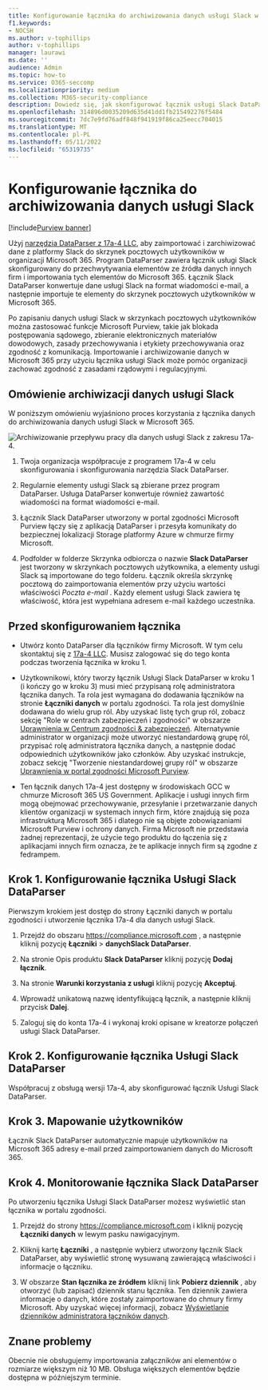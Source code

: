 ```yaml
---
title: Konfigurowanie łącznika do archiwizowania danych usługi Slack w Microsoft 365
f1.keywords:
- NOCSH
ms.author: v-tophillips
author: v-tophillips
manager: laurawi
ms.date: ''
audience: Admin
ms.topic: how-to
ms.service: O365-seccomp
ms.localizationpriority: medium
ms.collection: M365-security-compliance
description: Dowiedz się, jak skonfigurować łącznik usługi Slack DataParser 17a-4 i używać go do importowania i archiwizowania danych usługi Slack w Microsoft 365.
ms.openlocfilehash: 314896d0035209d635d41dd1fb215492276f5484
ms.sourcegitcommit: 7dc7e9fd76adf848f941919f86ca25eecc704015
ms.translationtype: MT
ms.contentlocale: pl-PL
ms.lasthandoff: 05/11/2022
ms.locfileid: "65319735"
---
```

# <a name="set-up-a-connector-to-archive-slack-data"></a>Konfigurowanie łącznika do archiwizowania danych usługi Slack

[!include[Purview banner](../includes/purview-rebrand-banner.md)]

Użyj [narzędzia DataParser z 17a-4 LLC](https://www.17a-4.com/slack-dataparser/), aby zaimportować i zarchiwizować dane z platformy Slack do skrzynek pocztowych użytkowników w organizacji Microsoft 365. Program DataParser zawiera łącznik usługi Slack skonfigurowany do przechwytywania elementów ze źródła danych innych firm i importowania tych elementów do Microsoft 365. Łącznik Slack DataParser konwertuje dane usługi Slack na format wiadomości e-mail, a następnie importuje te elementy do skrzynek pocztowych użytkowników w Microsoft 365.

Po zapisaniu danych usługi Slack w skrzynkach pocztowych użytkowników można zastosować funkcje Microsoft Purview, takie jak blokada postępowania sądowego, zbieranie elektronicznych materiałów dowodowych, zasady przechowywania i etykiety przechowywania oraz zgodność z komunikacją. Importowanie i archiwizowanie danych w Microsoft 365 przy użyciu łącznika usługi Slack może pomóc organizacji zachować zgodność z zasadami rządowymi i regulacyjnymi.

## <a name="overview-of-archiving-slack-data"></a>Omówienie archiwizacji danych usługi Slack

W poniższym omówieniu wyjaśniono proces korzystania z łącznika danych do archiwizowania danych usługi Slack w Microsoft 365.

![Archiwizowanie przepływu pracy dla danych usługi Slack z zakresu 17a-4.](../media/SlackDataParserConnectorWorkflow.png)

1. Twoja organizacja współpracuje z programem 17a-4 w celu skonfigurowania i skonfigurowania narzędzia Slack DataParser.

2. Regularnie elementy usługi Slack są zbierane przez program DataParser. Usługa DataParser konwertuje również zawartość wiadomości na format wiadomości e-mail.

3. Łącznik Slack DataParser utworzony w portal zgodności Microsoft Purview łączy się z aplikacją DataParser i przesyła komunikaty do bezpiecznej lokalizacji Storage platformy Azure w chmurze firmy Microsoft.

4. Podfolder w folderze Skrzynka odbiorcza o nazwie **Slack DataParser** jest tworzony w skrzynkach pocztowych użytkownika, a elementy usługi Slack są importowane do tego folderu. Łącznik określa skrzynkę pocztową do zaimportowania elementów przy użyciu wartości właściwości *Poczta e-mail* . Każdy element usługi Slack zawiera tę właściwość, która jest wypełniana adresem e-mail każdego uczestnika.

## <a name="before-you-set-up-a-connector"></a>Przed skonfigurowaniem łącznika

- Utwórz konto DataParser dla łączników firmy Microsoft. W tym celu skontaktuj się z [17a-4 LLC](https://www.17a-4.com/contact/). Musisz zalogować się do tego konta podczas tworzenia łącznika w kroku 1.

- Użytkownikowi, który tworzy łącznik Usługi Slack DataParser w kroku 1 (i kończy go w kroku 3) musi mieć przypisaną rolę administratora łącznika danych. Ta rola jest wymagana do dodawania łączników na stronie **Łączniki danych** w portalu zgodności. Ta rola jest domyślnie dodawana do wielu grup ról. Aby uzyskać listę tych grup ról, zobacz sekcję "Role w centrach zabezpieczeń i zgodności" w obszarze [Uprawnienia w Centrum zgodności & zabezpieczeń](../security/office-365-security/permissions-in-the-security-and-compliance-center.md#roles-in-the-security--compliance-center). Alternatywnie administrator w organizacji może utworzyć niestandardową grupę ról, przypisać rolę administratora łącznika danych, a następnie dodać odpowiednich użytkowników jako członków. Aby uzyskać instrukcje, zobacz sekcję "Tworzenie niestandardowej grupy ról" w obszarze [Uprawnienia w portal zgodności Microsoft Purview](microsoft-365-compliance-center-permissions.md#create-a-custom-role-group).

- Ten łącznik danych 17a-4 jest dostępny w środowiskach GCC w chmurze Microsoft 365 US Government. Aplikacje i usługi innych firm mogą obejmować przechowywanie, przesyłanie i przetwarzanie danych klientów organizacji w systemach innych firm, które znajdują się poza infrastrukturą Microsoft 365 i dlatego nie są objęte zobowiązaniami Microsoft Purview i ochrony danych. Firma Microsoft nie przedstawia żadnej reprezentacji, że użycie tego produktu do łączenia się z aplikacjami innych firm oznacza, że te aplikacje innych firm są zgodne z fedrampem.

## <a name="step-1-set-up-a-slack-dataparser-connector"></a>Krok 1. Konfigurowanie łącznika Usługi Slack DataParser

Pierwszym krokiem jest dostęp do strony Łączniki danych w portalu zgodności i utworzenie łącznika 17a-4 dla danych usługi Slack.

1. Przejdź do obszaru <https://compliance.microsoft.com> , a następnie kliknij pozycję **Łączniki** >  **danychSlack DataParser**.

2. Na stronie Opis produktu **Slack DataParser** kliknij pozycję **Dodaj łącznik**.

3. Na stronie **Warunki korzystania z usługi** kliknij pozycję **Akceptuj**.

4. Wprowadź unikatową nazwę identyfikującą łącznik, a następnie kliknij przycisk **Dalej**.

5. Zaloguj się do konta 17a-4 i wykonaj kroki opisane w kreatorze połączeń usługi Slack DataParser.

## <a name="step-2-configure-the-slack-dataparser-connector"></a>Krok 2. Konfigurowanie łącznika Usługi Slack DataParser

Współpracuj z obsługą wersji 17a-4, aby skonfigurować łącznik Usługi Slack DataParser.

## <a name="step-3-map-users"></a>Krok 3. Mapowanie użytkowników

Łącznik Slack DataParser automatycznie mapuje użytkowników na Microsoft 365 adresy e-mail przed zaimportowaniem danych do Microsoft 365.

## <a name="step-4-monitor-the-slack-dataparser-connector"></a>Krok 4. Monitorowanie łącznika Slack DataParser

Po utworzeniu łącznika Usługi Slack DataParser możesz wyświetlić stan łącznika w portalu zgodności.

1. Przejdź do strony <https://compliance.microsoft.com> i kliknij pozycję **Łączniki danych** w lewym pasku nawigacyjnym.

2. Kliknij kartę **Łączniki** , a następnie wybierz utworzony łącznik Slack DataParser, aby wyświetlić stronę wysuwaną zawierającą właściwości i informacje o łączniku.

3. W obszarze **Stan łącznika ze źródłem** kliknij link **Pobierz dziennik** , aby otworzyć (lub zapisać) dziennik stanu łącznika. Ten dziennik zawiera informacje o danych, które zostały zaimportowane do chmury firmy Microsoft. Aby uzyskać więcej informacji, zobacz [Wyświetlanie dzienników administratora łączników danych](data-connector-admin-logs.md).

## <a name="known-issues"></a>Znane problemy

Obecnie nie obsługujemy importowania załączników ani elementów o rozmiarze większym niż 10 MB. Obsługa większych elementów będzie dostępna w późniejszym terminie.
